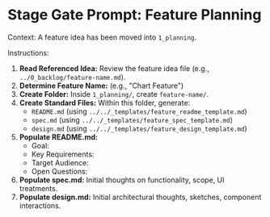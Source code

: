 # Stage Gate Prompt: Feature Planning

Context: A feature idea has been moved into `1_planning`.

Instructions:

1.  **Read Referenced Idea:** Review the feature idea file (e.g., `../0_backlog/feature-name.md`).
2.  **Determine Feature Name:** (e.g., "Chart Feature")
3.  **Create Folder:** Inside `1_planning/`, create `feature-name/`.
4.  **Create Standard Files:** Within this folder, generate:
    *   `README.md` (using `../../_templates/feature_readme_template.md`)
    *   `spec.md` (using `../../_templates/feature_spec_template.md`)
    *   `design.md` (using `../../_templates/feature_design_template.md`)
5.  **Populate README.md:** 
    *   Goal:
    *   Key Requirements:
    *   Target Audience:
    *   Open Questions:
6.  **Populate spec.md:** Initial thoughts on functionality, scope, UI treatments.
7.  **Populate design.md:** Initial architectural thoughts, sketches, component interactions.
